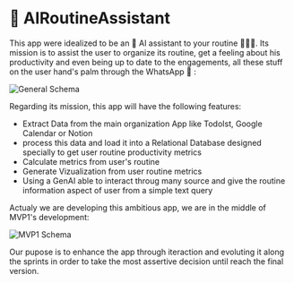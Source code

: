 # 🤖 AIRoutineAssistant

This app were idealized to be an 🤖 AI assistant to your routine 🏋️‍♂️🥋.
Its mission is to assist the user to organize its routine, get a feeling about his productivity and even being up to date to the engagements, all these stuff on the user hand's palm through the WhatsApp 📱 :

![General Schema](https://github.com/lucasvittal2/AIRoutineAssistant/assets/62555057/e7bde487-c0c4-4692-9a35-b26fb0f35c0b)

Regarding its mission, this app will have the following features:

- Extract  Data from the main organization App like TodoIst, Google Calendar  or Notion
- process this data and load it into a Relational Database designed specially to get  user routine productivity metrics
- Calculate metrics from user's routine
- Generate Vizualization from user routine metrics
- Using a GenAI able to interact throug many source and give the routine information aspect of user from a simple text query

Actualy we are developing this ambitious app, we are in the middle of MVP1's development:



![MVP1 Schema](https://github.com/lucasvittal2/AIRoutineAssistant/assets/62555057/4e9fc96e-7c8f-4c0b-bb09-4e9e7ce9ebf2)


Our pupose is to enhance the app through iteraction and evoluting it along the sprints in order to take the most assertive decision until reach the final version.
